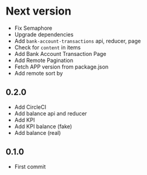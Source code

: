 # Next version
+ Fix Semaphore
+ Upgrade dependencies
+ Add `bank-account-transactions` api, reducer, page
+ Check for `content` in items
+ Add Bank Account Transaction Page
+ Add Remote Pagination
+ Fetch APP version from package.json
+ Add remote sort by

## 0.2.0
+ Add CircleCI
+ Add balance api and reducer
+ Add KPI
+ Add KPI balance (fake)
+ Add balance (real)

## 0.1.0
+ First commit
